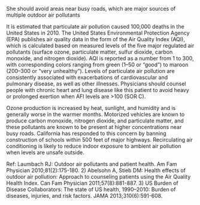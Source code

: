 She should avoid areas near busy roads, which are major sources of multiple outdoor air pollutants

It is estimated that particulate air pollution caused 100,000 deaths in the United States in 2010. The United States Environmental Protection Agency (EPA) publishes air quality data in the form of the Air Quality Index (AQI), which is calculated based on measured levels of the five major regulated air pollutants (surface ozone, particulate matter, sulfur dioxide, carbon monoxide, and nitrogen dioxide). AQI is reported as a number from 1 to 300, with corresponding colors ranging from green (1–50 or “good”) to maroon (200–300 or “very unhealthy”). Levels of particulate air pollution are consistently associated with exacerbations of cardiovascular and pulmonary disease, as well as other illnesses. Physicians should counsel people with chronic heart and lung disease like this patient to avoid heavy or prolonged exertion when AFI levels are >100 (SOR C).

Ozone production is increased by heat, sunlight, and humidity and is generally worse in the warmer months. Motorized vehicles are known to produce carbon monoxide, nitrogen dioxide, and particulate matter, and these pollutants are known to be present at higher concentrations near busy roads. California has responded to this concern by banning construction of schools within 500 feet of major highways. Recirculating air conditioning is likely to reduce indoor exposure to ambient air pollution when levels are unsafe outside.

Ref: Laumbach RJ: Outdoor air pollutants and patient health. Am Fam Physician 2010;81(2):175-180.  2) Abelsohn A, Stieb DM: Health effects of outdoor air pollution: Approach to counseling patients using the Air Quality Health Index. Can Fam Physician 2011;57(8):881-887. 3) US Burden of Disease Collaborators: The state of US health, 1990–2010: Burden of diseases, injuries, and risk factors. JAMA 2013;310(6):591-608.